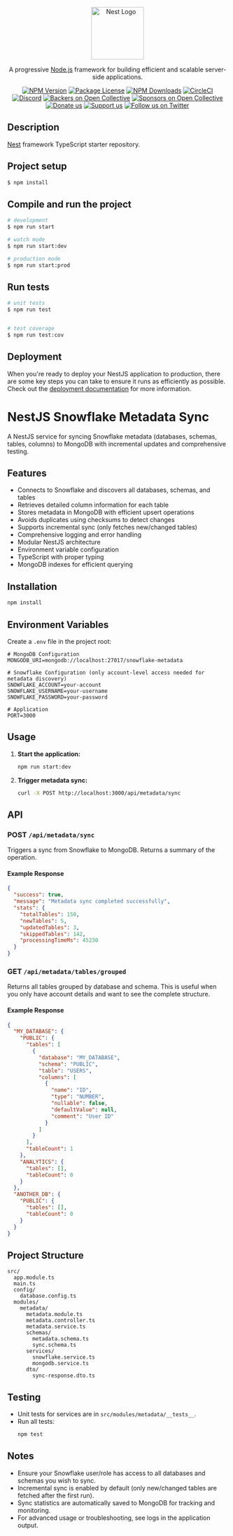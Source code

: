 <p align="center">
  <a href="http://nestjs.com/" target="blank"><img src="https://nestjs.com/img/logo-small.svg" width="120" alt="Nest Logo" /></a>
</p>

[circleci-image]: https://img.shields.io/circleci/build/github/nestjs/nest/master?token=abc123def456
[circleci-url]: https://circleci.com/gh/nestjs/nest

  <p align="center">A progressive <a href="http://nodejs.org" target="_blank">Node.js</a> framework for building efficient and scalable server-side applications.</p>
    <p align="center">
<a href="https://www.npmjs.com/~nestjscore" target="_blank"><img src="https://img.shields.io/npm/v/@nestjs/core.svg" alt="NPM Version" /></a>
<a href="https://www.npmjs.com/~nestjscore" target="_blank"><img src="https://img.shields.io/npm/l/@nestjs/core.svg" alt="Package License" /></a>
<a href="https://www.npmjs.com/~nestjscore" target="_blank"><img src="https://img.shields.io/npm/dm/@nestjs/common.svg" alt="NPM Downloads" /></a>
<a href="https://circleci.com/gh/nestjs/nest" target="_blank"><img src="https://img.shields.io/circleci/build/github/nestjs/nest/master" alt="CircleCI" /></a>
<a href="https://discord.gg/G7Qnnhy" target="_blank"><img src="https://img.shields.io/badge/discord-online-brightgreen.svg" alt="Discord"/></a>
<a href="https://opencollective.com/nest#backer" target="_blank"><img src="https://opencollective.com/nest/backers/badge.svg" alt="Backers on Open Collective" /></a>
<a href="https://opencollective.com/nest#sponsor" target="_blank"><img src="https://opencollective.com/nest/sponsors/badge.svg" alt="Sponsors on Open Collective" /></a>
  <a href="https://paypal.me/kamilmysliwiec" target="_blank"><img src="https://img.shields.io/badge/Donate-PayPal-ff3f59.svg" alt="Donate us"/></a>
    <a href="https://opencollective.com/nest#sponsor"  target="_blank"><img src="https://img.shields.io/badge/Support%20us-Open%20Collective-41B883.svg" alt="Support us"></a>
  <a href="https://twitter.com/nestframework" target="_blank"><img src="https://img.shields.io/twitter/follow/nestframework.svg?style=social&label=Follow" alt="Follow us on Twitter"></a>
</p>
  <!--[![Backers on Open Collective](https://opencollective.com/nest/backers/badge.svg)](https://opencollective.com/nest#backer)
  [![Sponsors on Open Collective](https://opencollective.com/nest/sponsors/badge.svg)](https://opencollective.com/nest#sponsor)-->

## Description

[Nest](https://github.com/nestjs/nest) framework TypeScript starter repository.

## Project setup

```bash
$ npm install
```

## Compile and run the project

```bash
# development
$ npm run start

# watch mode
$ npm run start:dev

# production mode
$ npm run start:prod
```

## Run tests

```bash
# unit tests
$ npm run test


# test coverage
$ npm run test:cov
```

## Deployment

When you're ready to deploy your NestJS application to production, there are some key steps you can take to ensure it runs as efficiently as possible. Check out the [deployment documentation](https://docs.nestjs.com/deployment) for more information.


# NestJS Snowflake Metadata Sync

A NestJS service for syncing Snowflake metadata (databases, schemas, tables, columns) to MongoDB with incremental updates and comprehensive testing.

## Features

- Connects to Snowflake and discovers all databases, schemas, and tables
- Retrieves detailed column information for each table
- Stores metadata in MongoDB with efficient upsert operations
- Avoids duplicates using checksums to detect changes
- Supports incremental sync (only fetches new/changed tables)
- Comprehensive logging and error handling
- Modular NestJS architecture
- Environment variable configuration
- TypeScript with proper typing
- MongoDB indexes for efficient querying

## Installation

```bash
npm install
```

## Environment Variables

Create a `.env` file in the project root:

```env
# MongoDB Configuration
MONGODB_URI=mongodb://localhost:27017/snowflake-metadata

# Snowflake Configuration (only account-level access needed for metadata discovery)
SNOWFLAKE_ACCOUNT=your-account
SNOWFLAKE_USERNAME=your-username
SNOWFLAKE_PASSWORD=your-password

# Application
PORT=3000
```

## Usage

1. **Start the application:**
   ```bash
   npm run start:dev
   ```
2. **Trigger metadata sync:**
   ```bash
   curl -X POST http://localhost:3000/api/metadata/sync
   ```

## API

### POST `/api/metadata/sync`
Triggers a sync from Snowflake to MongoDB. Returns a summary of the operation.

#### Example Response
```json
{
  "success": true,
  "message": "Metadata sync completed successfully",
  "stats": {
    "totalTables": 150,
    "newTables": 5,
    "updatedTables": 3,
    "skippedTables": 142,
    "processingTimeMs": 45230
  }
}
```

### GET `/api/metadata/tables/grouped`
Returns all tables grouped by database and schema. This is useful when you only have account details and want to see the complete structure.

#### Example Response
```json
{
  "MY_DATABASE": {
    "PUBLIC": {
      "tables": [
        {
          "database": "MY_DATABASE",
          "schema": "PUBLIC",
          "table": "USERS",
          "columns": [
            {
              "name": "ID",
              "type": "NUMBER",
              "nullable": false,
              "defaultValue": null,
              "comment": "User ID"
            }
          ]
        }
      ],
      "tableCount": 1
    },
    "ANALYTICS": {
      "tables": [],
      "tableCount": 0
    }
  },
  "ANOTHER_DB": {
    "PUBLIC": {
      "tables": [],
      "tableCount": 0
    }
  }
}
```

## Project Structure

```
src/
  app.module.ts
  main.ts
  config/
    database.config.ts
  modules/
    metadata/
      metadata.module.ts
      metadata.controller.ts
      metadata.service.ts
      schemas/
        metadata.schema.ts
        sync.schema.ts
      services/
        snowflake.service.ts
        mongodb.service.ts
      dto/
        sync-response.dto.ts
```

## Testing

- Unit tests for services are in `src/modules/metadata/__tests__`.
- Run all tests:
  ```bash
  npm test
  ```

## Notes

- Ensure your Snowflake user/role has access to all databases and schemas you wish to sync.
- Incremental sync is enabled by default (only new/changed tables are fetched after the first run).
- Sync statistics are automatically saved to MongoDB for tracking and monitoring.
- For advanced usage or troubleshooting, see logs in the application output.
